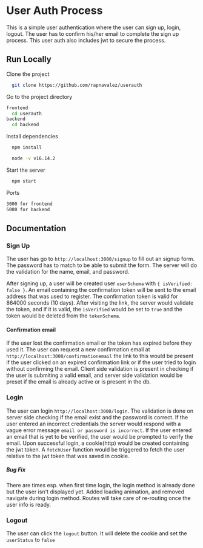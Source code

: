 # User Auth Process

This is a simple user authentication where the user can sign up, login, logout. The user has to confirm his/her email to complete the sign up process. This user auth also includes jwt to secure the process.

## Run Locally

Clone the project

```bash
  git clone https://github.com/rapnavalez/userauth
```

Go to the project directory

```bash
frontend
  cd userauth
backend
  cd backend
```

Install dependencies

```bash
  npm install
```

```bash
  node -v v16.14.2
```

Start the server

```bash
  npm start
```

Ports

```bash
3000 for frontend
5000 for backend
```

## Documentation

### Sign Up

The user has go to `http://localhost:3000/signup` to fill out an signup form. The password has to match to be able to submit the form. The server will do the validation for the name, email, and password.

After signing up, a user will be created user `userSchema` with `{ isVerified: false }`. An email containing the confirmation token will be sent to the email address that was used to register. The confirmation token is valid for 864000 seconds (10 days). After visiting the link, the server would validate the token, and if it is valid, the `isVerified` would be set to `true` and the token would be deleted from the `tokenSchema`.

#### Confirmation email

If the user lost the confirmation email or the token has expired before they used it. The user can request a new confirmation email at `http://localhost:3000/confirmationemail` the link to this would be present if the user clicked on an expired confirmation link or if the user tried to login without confirming the email.
Client side validation is present in checking if the user is submiting a valid email, and server side validation would be preset if the email is already active or is present in the db.

### Login

The user can login `http://localhost:3000/login`. The validation is done on server side checking if the email exist and the password is correct. If the user entered an incorrect credentials the server would respond with a vague error message `email or password is incorrect`. If the user entered an email that is yet to be verified, the user would be prompted to verify the email. Upon successful login, a cookie(http) would be created containing the jwt token. A `fetchUser` function would be triggered to fetch the user relative to the jwt token that was saved in cookie.

##### Bug Fix

There are times esp. when first time login, the login method is already done but the user isn't displayed yet. Added loading animation, and removed navigate during login method. Routes will take care of re-routing once the user info is ready.

### Logout

The user can click the `logout` button. It will delete the cookie and set the `userStatus` to `false`

